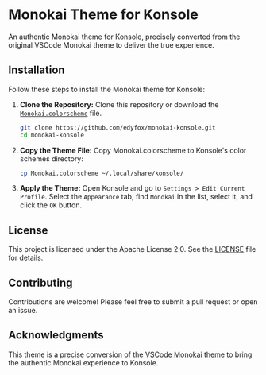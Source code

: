 # Monokai Theme for Konsole

An authentic Monokai theme for Konsole, precisely converted from the original
VSCode Monokai theme to deliver the true experience.

## Installation

Follow these steps to install the Monokai theme for Konsole:

1.  **Clone the Repository:**
    Clone this repository or download the [`Monokai.colorscheme`](https://github.com/edyfox/monokai-konsole/raw/main/Monokai.colorscheme)
    file.
    ```bash
    git clone https://github.com/edyfox/monokai-konsole.git
    cd monokai-konsole
    ```
3.  **Copy the Theme File:** 
    Copy Monokai.colorscheme to Konsole's color schemes directory:
    ```bash
    cp Monokai.colorscheme ~/.local/share/konsole/
    ```
4.  **Apply the Theme:**
    Open Konsole and go to `Settings > Edit Current Profile`.
    Select the `Appearance` tab, find `Monokai` in the list, select it, and click the `OK` button.

## License
This project is licensed under the Apache License 2.0. See the
[LICENSE](LICENSE) file for details.

## Contributing
Contributions are welcome! Please feel free to submit a pull request or open an
issue.

## Acknowledgments
This theme is a precise conversion of the
[VSCode Monokai theme](https://github.com/microsoft/vscode/blob/main/extensions/theme-monokai/themes/monokai-color-theme.json)
to bring the authentic Monokai experience to Konsole.
